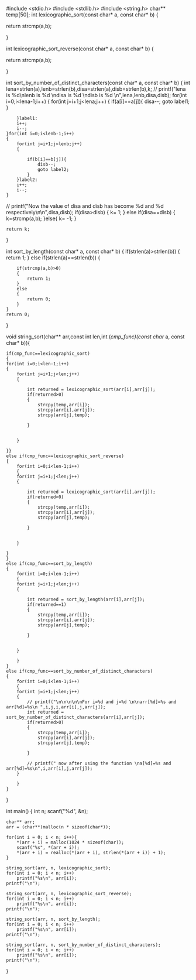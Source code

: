 #include <stdio.h>
#include <stdlib.h>
#include <string.h>
 char** temp[50];
int lexicographic_sort(const char* a, const char* b) {

return strcmp(a,b);
     
}

int lexicographic_sort_reverse(const char* a, const char* b) {
    
return strcmp(a,b);

}

int sort_by_number_of_distinct_characters(const char* a, const char* b) {
    int lena=strlen(a),lenb=strlen(b),disa=strlen(a),disb=strlen(b),k;
   // printf("lena is %d\nlenb is %d \ndisa is %d \ndisb is %d \n",lena,lenb,disa,disb);
    for(int i=0;i<lena-1;i++)
    {
        for(int j=i+1;j<lena;j++)
        {
            if(a[i]==a[j]){
                disa--;
                goto label1;
            }
           
        }label1:
        i++;
        i--;
    }for(int i=0;i<lenb-1;i++)
    {
        for(int j=i+1;j<lenb;j++)
        {
            
            if(b[i]==b[j]){
                disb--;
                goto label2;
            }
        }label2:
        i++;
        i--;
    }
   // printf("Now the value of disa and disb has become %d and %d respectively\n\n",disa,disb);
    if(disa>disb)
    {
        k= 1;
    }
    else if(disa==disb)
    {
        k=strcmp(a,b);
    }else{
        k= -1;
    }
    
    return k;    
}

int sort_by_length(const char* a, const char* b) {
    if(strlen(a)>strlen(b))
    {
        return 1;
    }
    else if(strlen(a)==strlen(b))
    {
        
        if(strcmp(a,b)>0)
        {
            return 1;
        }
        else 
        {
            return 0;
        }
    }
    return 0;
}

void string_sort(char** arr,const int len,int (*cmp_func)(const char* a, const char* b)){
    
    
    if(cmp_func==lexicographic_sort)
    { 
    for(int i=0;i<len-1;i++) 
    { 
        for(int j=i+1;j<len;j++)
        {   
            
            int returned = lexicographic_sort(arr[i],arr[j]);
            if(returned>0)
            {
                strcpy(temp,arr[i]);
                strcpy(arr[i],arr[j]);
                strcpy(arr[j],temp);
                
            }
            
            
        }
        
    }}
    else if(cmp_func==lexicographic_sort_reverse)
    {    
        for(int i=0;i<len-1;i++)
        { 
        for(int j=i+1;j<len;j++)
        {   
           
            int returned = lexicographic_sort(arr[i],arr[j]);
            if(returned<0)
            {
                strcpy(temp,arr[i]);
                strcpy(arr[i],arr[j]);
                strcpy(arr[j],temp);
                
            }
            
           
        }
        
    }
    }
    else if(cmp_func==sort_by_length)
    {
        for(int i=0;i<len-1;i++)
        { 
        for(int j=i+1;j<len;j++)
        {   
           
            int returned = sort_by_length(arr[i],arr[j]);
            if(returned==1)
            {
                strcpy(temp,arr[i]);
                strcpy(arr[i],arr[j]);
                strcpy(arr[j],temp);
                
            }
            
            
        }
        
        }
    }
    else if(cmp_func==sort_by_number_of_distinct_characters)
    {
        for(int i=0;i<len-1;i++)
        { 
        for(int j=i+1;j<len;j++)
        {   
            // printf("\n\n\n\n\nFor i=%d and j=%d \n\narr[%d]=%s and arr[%d]=%s\n ",i,j,i,arr[i],j,arr[j]);
            int returned = sort_by_number_of_distinct_characters(arr[i],arr[j]);
            if(returned>0)
            {
                strcpy(temp,arr[i]);
                strcpy(arr[i],arr[j]);
                strcpy(arr[j],temp);
                
            }
            
            // printf(" now after using the function \na[%d]=%s and arr[%d]=%s\n",i,arr[i],j,arr[j]);
        }
        
        }
    }
   
}



int main() 
{
    int n;
    scanf("%d", &n);
  
    char** arr;
	arr = (char**)malloc(n * sizeof(char*));
  
    for(int i = 0; i < n; i++){
        *(arr + i) = malloc(1024 * sizeof(char));
        scanf("%s", *(arr + i));
        *(arr + i) = realloc(*(arr + i), strlen(*(arr + i)) + 1);
    }
  
    string_sort(arr, n, lexicographic_sort);
    for(int i = 0; i < n; i++)
        printf("%s\n", arr[i]);
    printf("\n");

    string_sort(arr, n, lexicographic_sort_reverse);
    for(int i = 0; i < n; i++)
        printf("%s\n", arr[i]); 
    printf("\n");

    string_sort(arr, n, sort_by_length);
    for(int i = 0; i < n; i++)
        printf("%s\n", arr[i]);    
    printf("\n");

    string_sort(arr, n, sort_by_number_of_distinct_characters);
    for(int i = 0; i < n; i++)
        printf("%s\n", arr[i]); 
    printf("\n");
}
